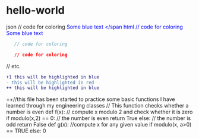 # hello-world
json
   // code for coloring
<span style="color: blue"> Some blue text </span
html
   // code for coloring
<font color="blue"> Some blue text </font>
```js
   // code for coloring
```
```css
   // code for coloring
```
// etc.
```diff
+1 this will be highlighted in blue
- this will be highlighted in red
++ this will be highlighted in blue
```
++//this file has been started to practice some basic functions I have learned through my engineering classes
// This function checks whether a number is even
def f(x):
  // compute x modulo 2 and check whether it is zero
  if modulo(x,2) == 0:
    // the number is even
    return True
  else:
    // the number is odd
    return False
def g(x):
  //compute x for any given value 
  if modulo(x, a>0) == TRUE
  else:
  0
  
